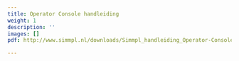 ```yaml
---
title: Operator Console handleiding
weight: 1
description: ''
images: []
pdf: http://www.simmpl.nl/downloads/Simmpl_handleiding_Operator-Console.pdf

---
```


